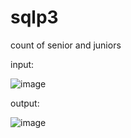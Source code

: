 # sqlp3
count of senior and juniors

input:

![image](https://github.com/doshiabhi/sqlp3/assets/90609377/12cdb3e0-8b53-45a5-a900-b294f32c8a04)

output:

![image](https://github.com/doshiabhi/sqlp3/assets/90609377/2e1393f6-5d4a-451b-9cc2-f12ee82a161f)
